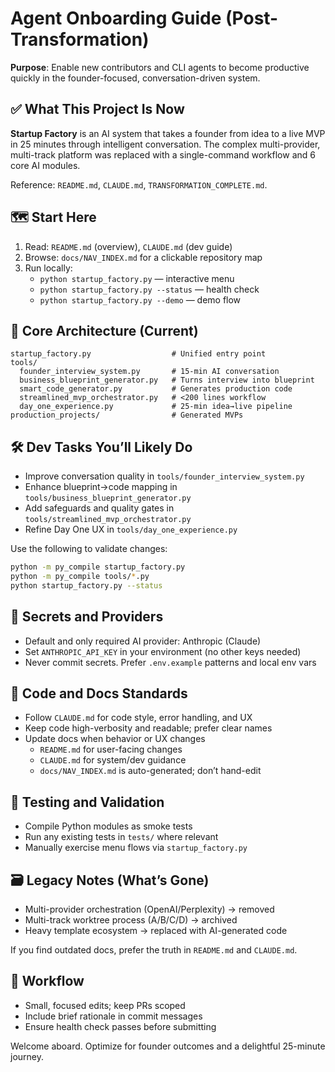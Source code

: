 # Agent Onboarding Guide (Post-Transformation)

**Purpose**: Enable new contributors and CLI agents to become productive quickly in the founder-focused, conversation-driven system.

## ✅ What This Project Is Now

**Startup Factory** is an AI system that takes a founder from idea to a live MVP in 25 minutes through intelligent conversation. The complex multi-provider, multi-track platform was replaced with a single-command workflow and 6 core AI modules.

Reference: `README.md`, `CLAUDE.md`, `TRANSFORMATION_COMPLETE.md`.

## 🗺️ Start Here

1. Read: `README.md` (overview), `CLAUDE.md` (dev guide)
2. Browse: `docs/NAV_INDEX.md` for a clickable repository map
3. Run locally:
   - `python startup_factory.py` — interactive menu
   - `python startup_factory.py --status` — health check
   - `python startup_factory.py --demo` — demo flow

## 🧠 Core Architecture (Current)

```
startup_factory.py                  # Unified entry point
tools/
  founder_interview_system.py       # 15-min AI conversation
  business_blueprint_generator.py   # Turns interview into blueprint
  smart_code_generator.py           # Generates production code
  streamlined_mvp_orchestrator.py   # <200 lines workflow
  day_one_experience.py             # 25-min idea→live pipeline
production_projects/                # Generated MVPs
```

## 🛠 Dev Tasks You’ll Likely Do

- Improve conversation quality in `tools/founder_interview_system.py`
- Enhance blueprint→code mapping in `tools/business_blueprint_generator.py`
- Add safeguards and quality gates in `tools/streamlined_mvp_orchestrator.py`
- Refine Day One UX in `tools/day_one_experience.py`

Use the following to validate changes:
```bash
python -m py_compile startup_factory.py
python -m py_compile tools/*.py
python startup_factory.py --status
```

## 🔑 Secrets and Providers

- Default and only required AI provider: Anthropic (Claude)
- Set `ANTHROPIC_API_KEY` in your environment (no other keys needed)
- Never commit secrets. Prefer `.env.example` patterns and local env vars

## 📏 Code and Docs Standards

- Follow `CLAUDE.md` for code style, error handling, and UX
- Keep code high-verbosity and readable; prefer clear names
- Update docs when behavior or UX changes
  - `README.md` for user-facing changes
  - `CLAUDE.md` for system/dev guidance
  - `docs/NAV_INDEX.md` is auto-generated; don’t hand-edit

## 🧪 Testing and Validation

- Compile Python modules as smoke tests
- Run any existing tests in `tests/` where relevant
- Manually exercise menu flows via `startup_factory.py`

## 🗃️ Legacy Notes (What’s Gone)

- Multi-provider orchestration (OpenAI/Perplexity) → removed
- Multi-track worktree process (A/B/C/D) → archived
- Heavy template ecosystem → replaced with AI-generated code

If you find outdated docs, prefer the truth in `README.md` and `CLAUDE.md`.

## 🔄 Workflow

- Small, focused edits; keep PRs scoped
- Include brief rationale in commit messages
- Ensure health check passes before submitting

Welcome aboard. Optimize for founder outcomes and a delightful 25-minute journey.
